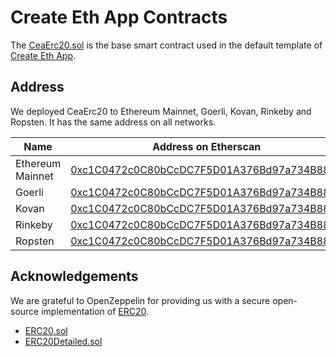 # Create Eth App Contracts

The [CeaErc20.sol](/contracts/CeaErc20.sol) is the base smart contract used in the default template of [Create Eth App](https://github.com/PaulRBerg/create-eth-app).

## Address

We deployed CeaErc20 to Ethereum Mainnet, Goerli, Kovan, Rinkeby and Ropsten. It has the same address on all networks.

| Name             | Address on Etherscan                                                                                                          |
| ---------------- | ----------------------------------------------------------------------------------------------------------------------------- |
| Ethereum Mainnet | [0xc1C0472c0C80bCcDC7F5D01A376Bd97a734B8815](https://etherscan.io/address/0xc1C0472c0C80bCcDC7F5D01A376Bd97a734B8815)         |
| Goerli           | [0xc1C0472c0C80bCcDC7F5D01A376Bd97a734B8815](https://goerli.etherscan.io/address/0xc1C0472c0C80bCcDC7F5D01A376Bd97a734B8815)  |
| Kovan            | [0xc1C0472c0C80bCcDC7F5D01A376Bd97a734B8815](https://kovan.etherscan.io/address/0xc1C0472c0C80bCcDC7F5D01A376Bd97a734B8815)   |
| Rinkeby          | [0xc1C0472c0C80bCcDC7F5D01A376Bd97a734B8815](https://rinkeby.etherscan.io/address/0xc1C0472c0C80bCcDC7F5D01A376Bd97a734B8815) |
| Ropsten          | [0xc1C0472c0C80bCcDC7F5D01A376Bd97a734B8815](https://ropsten.etherscan.io/address/0xc1C0472c0C80bCcDC7F5D01A376Bd97a734B8815) |

## Acknowledgements

We are grateful to OpenZeppelin for providing us with a secure open-source implementation of [ERC20](https://eips.ethereum.org/EIPS/eip-20).

- [ERC20.sol](https://github.com/OpenZeppelin/openzeppelin-contracts/blob/v2.5.0/contracts/token/ERC20/ERC20.sol)
- [ERC20Detailed.sol](https://github.com/OpenZeppelin/openzeppelin-contracts/blob/v2.5.0/contracts/token/ERC20/ERC20Detailed.sol)
